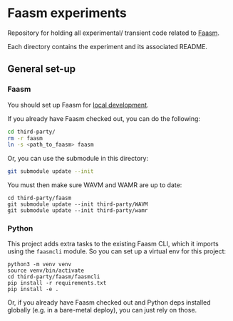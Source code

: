 # Faasm experiments

Repository for holding all experimental/ transient code related to 
[Faasm](https://github.com/lsds/Faasm.git).

Each directory contains the experiment and its associated README.

## General set-up

### Faasm

You should set up Faasm for 
[local development](https://github.com/lsds/Faasm/blob/master/docs/local_dev.md).

If you already have Faasm checked out, you can do the following:

```bash
cd third-party/
rm -r faasm
ln -s <path_to_faasm> faasm
```

Or, you can use the submodule in this directory:

```bash
git submodule update --init
```

You must then make sure WAVM and WAMR are up to date:

```
cd third-party/faasm
git submodule update --init third-party/WAVM
git submodule update --init third-party/wamr
``` 

### Python

This project adds extra tasks to the existing Faasm CLI, which it imports
using the `faasmcli` module. So you can set up a virtual env for this project:

```
python3 -m venv venv
source venv/bin/activate
cd third-party/faasm/faasmcli
pip install -r requirements.txt 
pip install -e .
```

Or, if you already have Faasm checked out and Python deps installed globally 
(e.g. in a bare-metal deploy), you can just rely on those.

